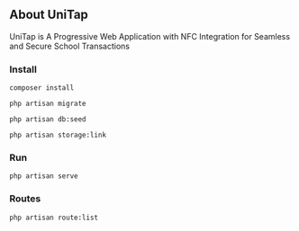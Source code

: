 

## About UniTap

UniTap is A Progressive Web Application with NFC Integration for Seamless and Secure School Transactions


### Install

~~~
composer install

php artisan migrate

php artisan db:seed

php artisan storage:link

~~~

### Run

~~~
php artisan serve
~~~

### Routes
~~~
php artisan route:list
~~~
